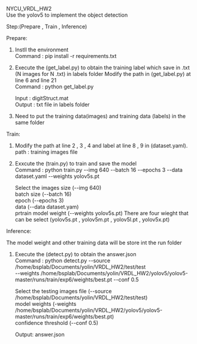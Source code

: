 NYCU_VRDL_HW2  
Use the yolov5 to implement the object detection  
  
Step:(Prepare , Train , Inference)  
  
Prepare:  

1. Instll the environment  
   Command : pip install -r requirements.txt  
     
2. Execute the (get_label.py) to obtain the training label which save  in .txt (N images for N .txt)  in labels folder
   Modify the path in (get_label.py) at line 6 and line 21  
   Command : python get_label.py  
   
   Input : digitStruct.mat  
   Output : txt file in labels folder  
    
3. Need to put the training data(images) and training data (labels) in the same folder  
  
Train:  

1. Modify the path  at line 2 , 3 , 4 and label at line 8 , 9 in (dataset.yaml). 
   path : training images file  
   
2. Exxcute the (train.py) to train and save the model  
   Command : python train.py --img 640 --batch 16 --epochs 3 --data dataset.yaml --weights yolov5s.pt  
   
   Select the images size (--img 640)  
              batch size (--batch 16)  
              epoch (--epochs 3)  
              data (--data dataset.yam)  
              prtrain model weight (--weights yolov5s.pt) There are four wieght that can be select (yolov5s.pt , yolov5m.pt , yolov5l.pt , yolov5x.pt) 
                
Inference:  

  The model weight and other training data will be store int the run folder
1. Execute the (detect.py) to obtain the answer.json  
   Command : python detect.py --source /home/bsplab/Documents/yolin/VRDL_HW2/test/test  
   --weights /home/bsplab/Documents/yolin/VRDL_HW2/yolov5/yolov5-master/runs/train/exp6/weights/best.pt --conf 0.5  
   
   Select the testing images file (--source /home/bsplab/Documents/yolin/VRDL_HW2/test/test)  
              model weights (-weights /home/bsplab/Documents/yolin/VRDL_HW2/yolov5/yolov5-master/runs/train/exp6/weights/best.pt)  
              confidence threshold (--conf 0.5)  
              
    Output: answer.json
